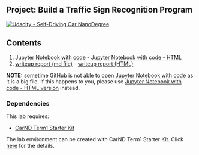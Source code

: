 ## Project: Build a Traffic Sign Recognition Program
[![Udacity - Self-Driving Car NanoDegree](https://s3.amazonaws.com/udacity-sdc/github/shield-carnd.svg)](http://www.udacity.com/drive)


Contents
---

1. [Jupyter Notebook with code](https://github.com/gtesei/SelfDrivingCars/blob/master/P2-CarND-Traffic-Sign-Classifier-Project/Traffic_Sign_Classifier.ipynb) - [Jupyter Notebook with code - HTML](https://github.com/gtesei/SelfDrivingCars/blob/master/P2-CarND-Traffic-Sign-Classifier-Project/Traffic_Sign_Classifier.html)
2. [writeup report (md file)](https://github.com/gtesei/SelfDrivingCars/blob/master/P2-CarND-Traffic-Sign-Classifier-Project/writeup.md) - [writeup report (HTML)](https://github.com/gtesei/SelfDrivingCars/blob/master/P2-CarND-Traffic-Sign-Classifier-Project/writeup.html)

__NOTE:__ sometime GitHub is not able to open [Jupyter Notebook with code](https://github.com/gtesei/SelfDrivingCars/blob/master/P2-CarND-Traffic-Sign-Classifier-Project/Traffic_Sign_Classifier.ipynb) as it is a big file. If this happens to you, please use [Jupyter Notebook with code - HTML version](https://github.com/gtesei/SelfDrivingCars/blob/master/P2-CarND-Traffic-Sign-Classifier-Project/Traffic_Sign_Classifier.html) instead.    

### Dependencies
This lab requires:

* [CarND Term1 Starter Kit](https://github.com/udacity/CarND-Term1-Starter-Kit)

The lab environment can be created with CarND Term1 Starter Kit. Click [here](https://github.com/udacity/CarND-Term1-Starter-Kit/blob/master/README.md) for the details.
